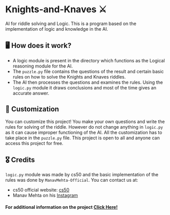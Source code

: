 # Knights-and-Knaves ⚔️
AI for riddle solving and Logic. This is a program based on the implementation of logic and knowledge in the AI. 

## 🖥 How does it work?
- A logic module is present in the directory which functions as the Logical reasoning module for the AI.
- The `puzzle.py` file contains the questions of the result and certain basic rules on how to solve the Knights and Knaves riddles.
- The AI then processes the questions and examines the rules. Using the `logic.py` module it draws conclusions and most of the time gives an accurate answer.

## 🎨 Customization
You can customize this project! You make your own questions and write the rules for solving of the riddle. However do not change anything in `logic.py` as it can cause improper functioning of the AI. All the customization has to take place in the `puzzle.py` file. This project is open to all and anyone can access this project for free.

## 🎖 Credits
`logic.py` module was made by cs50 and the basic implementation of the rules was done by `ManavMehta-Official`. You can contact us at:
- cs50 official website: [cs50](https://cs50.harvard.edu/college/2021/fall/)
- Manav Mehta on his [Instagram](https://www.instagram.com/manavmehta.official/) 

#### For additional information on the project [Click Here!](https://manavmehta-official.github.io/Knights-and-Knaves/)
